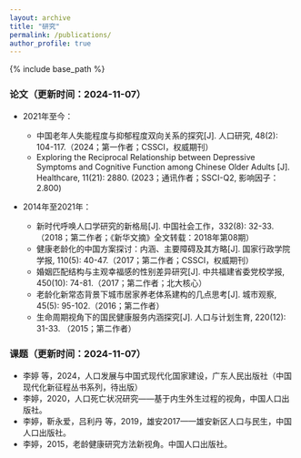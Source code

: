```yaml
---
layout: archive
title: "研究"
permalink: /publications/
author_profile: true
---
```


{% include base_path %}

### 论文（更新时间：2024-11-07）

- 2021年至今：
  - 中国老年人失能程度与抑郁程度双向关系的探究[J]. 人口研究, 48(2): 104-117.（2024；第一作者；CSSCI，权威期刊）
  - Exploring the Reciprocal Relationship between Depressive Symptoms and Cognitive Function among Chinese Older Adults [J]. Healthcare, 11(21): 2880. (2023；通讯作者；SSCI-Q2, 影响因子：2.800)

- 2014年至2021年：
  - 新时代呼唤人口学研究的新格局[J]. 中国社会工作，332(8): 32-33.（2018；第二作者；《新华文摘》全文转载：2018年第08期）
  - 健康老龄化的中国方案探讨：内涵、主要障碍及其方略[J]. 国家行政学院学报, 110(5): 40-47.（2017；第二作者；CSSCI，权威期刊）
  - 婚姻匹配结构与主观幸福感的性别差异研究[J]. 中共福建省委党校学报, 450(10): 74-81.（2017；第二作者；北大核心）
  - 老龄化新常态背景下城市居家养老体系建构的几点思考[J]. 城市观察, 45(5): 95-102.（2016；第二作者）
  - 生命周期视角下的国民健康服务内涵探究[J]. 人口与计划生育, 220(12): 31-33. （2015；第二作者）
  
### 课题（更新时间：2024-11-07）
- 李婷 等，2024，人口发展与中国式现代化国家建设，广东人民出版社（中国现代化新征程丛书系列，待出版）
- 李婷，2020，人口死亡状况研究——基于内生外生过程的视角，中国人口出版社。
- 李婷，靳永爱，吕利丹 等，2019，雄安2017——雄安新区人口与民生，中国人口出版社。
- 李婷，2015，老龄健康研究方法新视角。中国人口出版社。



